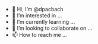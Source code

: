 - 👋 Hi, I’m @dpacbach
- 👀 I’m interested in ...
- 🌱 I’m currently learning ...
- 💞️ I’m looking to collaborate on ...
- 📫 How to reach me ...

<!---
dpacbach/dpacbach is a ✨ special ✨ repository because its `README.md` (this file) appears on your GitHub profile.
You can click the Preview link to take a look at your changes.
--->

